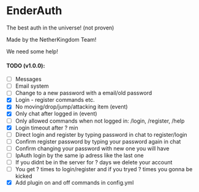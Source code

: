 # EnderAuth
The best auth in the universe! (not proven)

Made by the NetherKingdom Team!

We need some help!

#### TODO (v1.0.0):
- [ ] Messages
- [ ] Email system
- [ ] Change to a new password with a email/old password
- [x] Login - register commands etc.
- [x] No moving/drop/jump/attacking item (event)
- [x] Only chat after logged in (event)
- [ ] Only allowed commands when not logged in: /login, /register, /help
- [x] Login timeout after ? min
- [ ] Direct login and register by typing password in chat to register/login
- [ ] Confirm register password by typing your password again in chat
- [ ] Confirm changing your password with new one you will have
- [ ] IpAuth login by the same ip adress like the last one
- [ ] If you didnt be in the server for ? days we delete your account
- [ ] You get ? times to login/register and if you tryed ? times you gonna be kicked
- [x] Add plugin on and off commands in config.yml
